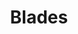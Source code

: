 ---
title: Blades
crosslinks:
- knives
- Bladesmith
- ArtefactPorn
- SWORDS
- Tools
- ANTIQUITIES
- shittyreactiongifs
- coins
- Blacksmith
- Axecraft
- knifemaking
- knapping
- progun
- Fencing
---